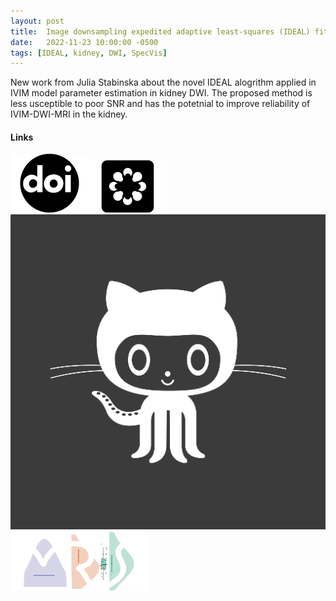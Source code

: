 ```yaml
---
layout: post
title:  Image downsampling expedited adaptive least-squares (IDEAL) fitting improves intravoxel incoherent motion (IVIM) analysis in the human kidney
date:   2022-11-23 10:00:00 -0500
tags: [IDEAL, kidney, DWI, SpecVis]
---
```


New work from Julia Stabinska about the novel IDEAL alogrithm applied in IVIM model parameter estimation in kidney DWI. The proposed method is less usceptible to poor SNR and has the potetnial to improve reliability of IVIM-DWI-MRI in the kidney.

#### Links
[![Paper](/assets/img/doi.png)](https://doi.org/10.1002/mrm.29517)[![Code](/assets/img/OSF.png)](https://doi.org/10.17605/OSF.IO/7DXNM)[![Analysis](/assets/img/avatar-icon.png)](https://github.com/stabinska/IDEAL)[![Visualization](/assets/img/SpecVis.png)](https://github.com/HJZollner/SpecVis)
